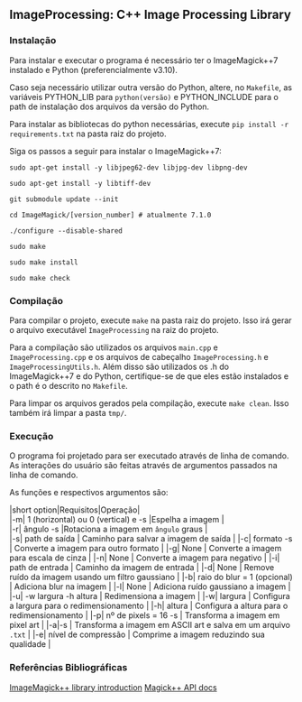 ## ImageProcessing: C++ Image Processing Library

### Instalação

Para instalar e executar o programa é necessário ter o ImageMagick++7 instalado e Python (preferencialmente v3.10).

Caso seja necessário utilizar outra versão do Python, altere, no `Makefile`, as variáveis PYTHON_LIB para `python(versão)` e PYTHON_INCLUDE para o path de instalação dos arquivos da versão do Python.

Para instalar as bibliotecas do python necessárias, execute `pip install -r requirements.txt` na pasta raiz do projeto.

Siga os passos a seguir para instalar o ImageMagick++7:

```
sudo apt-get install -y libjpeg62-dev libjpg-dev libpng-dev

sudo apt-get install -y libtiff-dev 

git submodule update --init 

cd ImageMagick/[version_number] # atualmente 7.1.0

./configure --disable-shared

sudo make

sudo make install

sudo make check
```

### Compilação
Para compilar o projeto, execute `make` na pasta raiz do projeto. Isso irá gerar o arquivo executável `ImageProcessing` na raiz do projeto.

Para a compilação são utilizados os arquivos `main.cpp` e `ImageProcessing.cpp` e os arquivos de cabeçalho `ImageProcessing.h` e `ImageProcessingUtils.h`. Além disso são utilizados os .h do ImageMagick++7 e do Python, certifique-se de que eles estão instalados e o path é o descrito no `Makefile`.

Para limpar os arquivos gerados pela compilação, execute `make clean`. Isso também irá limpar a pasta `tmp/`.

### Execução

O programa foi projetado para ser executado através de linha de comando. As interações do usuário são feitas através de argumentos passados na linha de comando.

As funções e respectivos argumentos são:

|short option|Requisitos|Operação| \
|-m| 1 (horizontal) ou 0 (vertical) e -s |Espelha a imagem | \
|-r| ângulo -s |Rotaciona a imagem em `ângulo` graus | \
|-s| path de saída | Caminho para salvar a imagem de saída |
|-c| formato -s | Converte a imagem para outro formato |
|-g| None | Converte a imagem para escala de cinza |
|-n| None | Converte a imagem para negativo |
|-i| path de entrada | Caminho da imagem de entrada |
|-d| None | Remove ruído da imagem usando um filtro gaussiano |
|-b| raio do blur = 1 (opcional) | Adiciona blur na imagem |
|-l| None | Adiciona ruído gaussiano a imagem |
|-u| -w largura -h altura | Redimensiona a imagem |
|-w| largura | Configura a largura para o redimensionamento |
|-h| altura | Configura a altura para o redimensionamento |
|-p| nº de pixels = 16 -s | Transforma a imagem em pixel art |
|-a|-s | Transforma a imagem em ASCII art e salva em um arquivo `.txt` |
|-e| nível de compressão | Comprime a imagem reduzindo sua qualidade |

### Referências Bibliográficas

[ImageMagick++ library introduction](https://imagemagick.org/Magick++/tutorial/Magick++_tutorial.pdf)
[Magick++ API docs](https://www.imagemagick.org/Magick++/Image++.html)